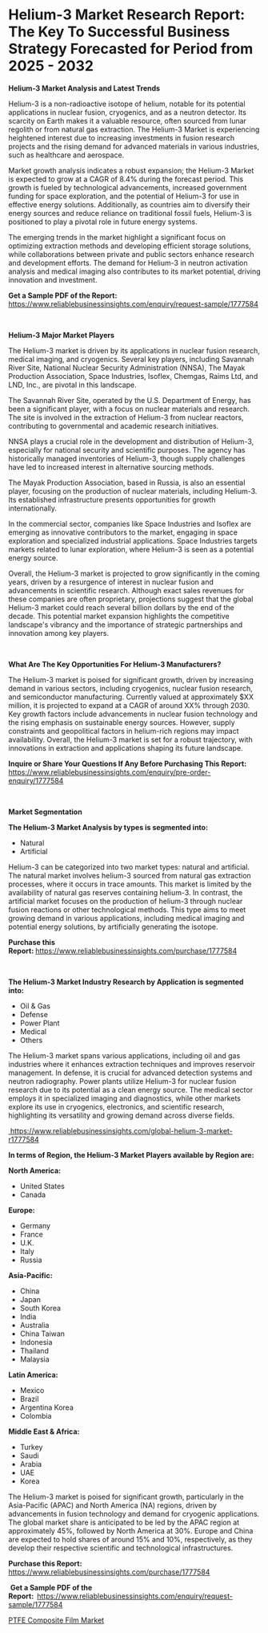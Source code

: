 <p><h1>Helium-3 Market Research Report: The Key To Successful Business Strategy Forecasted for Period from 2025 - 2032</h1></p><p><strong>Helium-3 Market Analysis and Latest Trends</strong></p>
<p><p>Helium-3 is a non-radioactive isotope of helium, notable for its potential applications in nuclear fusion, cryogenics, and as a neutron detector. Its scarcity on Earth makes it a valuable resource, often sourced from lunar regolith or from natural gas extraction. The Helium-3 Market is experiencing heightened interest due to increasing investments in fusion research projects and the rising demand for advanced materials in various industries, such as healthcare and aerospace.</p><p>Market growth analysis indicates a robust expansion; the Helium-3 Market is expected to grow at a CAGR of 8.4% during the forecast period. This growth is fueled by technological advancements, increased government funding for space exploration, and the potential of Helium-3 for use in effective energy solutions. Additionally, as countries aim to diversify their energy sources and reduce reliance on traditional fossil fuels, Helium-3 is positioned to play a pivotal role in future energy systems.</p><p>The emerging trends in the market highlight a significant focus on optimizing extraction methods and developing efficient storage solutions, while collaborations between private and public sectors enhance research and development efforts. The demand for Helium-3 in neutron activation analysis and medical imaging also contributes to its market potential, driving innovation and investment.</p></p>
<p><strong>Get a Sample PDF of the Report:&nbsp;</strong> <a href="https://www.reliablebusinessinsights.com/enquiry/request-sample/1777584?utm_campaign=2534&utm_medium=2&utm_source=Github&utm_content=ia&utm_term=03042025&utm_id=helium-3">https://www.reliablebusinessinsights.com/enquiry/request-sample/1777584</a></p>
<p>&nbsp;</p>
<p><strong>Helium-3 Major Market Players</strong></p>
<p><p>The Helium-3 market is driven by its applications in nuclear fusion research, medical imaging, and cryogenics. Several key players, including Savannah River Site, National Nuclear Security Administration (NNSA), The Mayak Production Association, Space Industries, Isoflex, Chemgas, Raims Ltd, and LND, Inc., are pivotal in this landscape.</p><p>The Savannah River Site, operated by the U.S. Department of Energy, has been a significant player, with a focus on nuclear materials and research. The site is involved in the extraction of Helium-3 from nuclear reactors, contributing to governmental and academic research initiatives.</p><p>NNSA plays a crucial role in the development and distribution of Helium-3, especially for national security and scientific purposes. The agency has historically managed inventories of Helium-3, though supply challenges have led to increased interest in alternative sourcing methods.</p><p>The Mayak Production Association, based in Russia, is also an essential player, focusing on the production of nuclear materials, including Helium-3. Its established infrastructure presents opportunities for growth internationally.</p><p>In the commercial sector, companies like Space Industries and Isoflex are emerging as innovative contributors to the market, engaging in space exploration and specialized industrial applications. Space Industries targets markets related to lunar exploration, where Helium-3 is seen as a potential energy source.</p><p>Overall, the Helium-3 market is projected to grow significantly in the coming years, driven by a resurgence of interest in nuclear fusion and advancements in scientific research. Although exact sales revenues for these companies are often proprietary, projections suggest that the global Helium-3 market could reach several billion dollars by the end of the decade. This potential market expansion highlights the competitive landscape's vibrancy and the importance of strategic partnerships and innovation among key players.</p></p>
<p>&nbsp;</p>
<p><strong>What Are The Key Opportunities For Helium-3 Manufacturers?</strong></p>
<p><p>The Helium-3 market is poised for significant growth, driven by increasing demand in various sectors, including cryogenics, nuclear fusion research, and semiconductor manufacturing. Currently valued at approximately $XX million, it is projected to expand at a CAGR of around XX% through 2030. Key growth factors include advancements in nuclear fusion technology and the rising emphasis on sustainable energy sources. However, supply constraints and geopolitical factors in helium-rich regions may impact availability. Overall, the Helium-3 market is set for a robust trajectory, with innovations in extraction and applications shaping its future landscape.</p></p>
<p><strong>Inquire or Share Your Questions If Any Before Purchasing This Report:</strong> <a href="https://www.reliablebusinessinsights.com/enquiry/pre-order-enquiry/1777584?utm_campaign=2534&utm_medium=2&utm_source=Github&utm_content=ia&utm_term=03042025&utm_id=helium-3">https://www.reliablebusinessinsights.com/enquiry/pre-order-enquiry/1777584</a></p>
<p>&nbsp;</p>
<p><strong>Market Segmentation</strong></p>
<p><strong>The Helium-3 Market Analysis by types is segmented into:</strong></p>
<p><ul><li>Natural</li><li>Artificial</li></ul></p>
<p><p>Helium-3 can be categorized into two market types: natural and artificial. The natural market involves helium-3 sourced from natural gas extraction processes, where it occurs in trace amounts. This market is limited by the availability of natural gas reserves containing helium-3. In contrast, the artificial market focuses on the production of helium-3 through nuclear fusion reactions or other technological methods. This type aims to meet growing demand in various applications, including medical imaging and potential energy solutions, by artificially generating the isotope.</p></p>
<p><strong>Purchase this Report:&nbsp;</strong><a href="https://www.reliablebusinessinsights.com/purchase/1777584?utm_campaign=2534&utm_medium=2&utm_source=Github&utm_content=ia&utm_term=03042025&utm_id=helium-3">https://www.reliablebusinessinsights.com/purchase/1777584</a></p>
<p>&nbsp;</p>
<p><strong>The Helium-3 Market Industry Research by Application is segmented into:</strong></p>
<p><ul><li>Oil & Gas</li><li>Defense</li><li>Power Plant</li><li>Medical</li><li>Others</li></ul></p>
<p><p>The Helium-3 market spans various applications, including oil and gas industries where it enhances extraction techniques and improves reservoir management. In defense, it is crucial for advanced detection systems and neutron radiography. Power plants utilize Helium-3 for nuclear fusion research due to its potential as a clean energy source. The medical sector employs it in specialized imaging and diagnostics, while other markets explore its use in cryogenics, electronics, and scientific research, highlighting its versatility and growing demand across diverse fields.</p></p>
<p><a href="https://www.reliablebusinessinsights.com/global-helium-3-market-r1777584?utm_campaign=2534&utm_medium=2&utm_source=Github&utm_content=ia&utm_term=03042025&utm_id=helium-3">&nbsp;https://www.reliablebusinessinsights.com/global-helium-3-market-r1777584</a></p>
<p><strong>In terms of Region, the Helium-3 Market Players available by Region are:</strong></p>
<p>
    <p> <strong> North America: </strong>
        <ul>
            <li>United States</li>
            <li>Canada</li>
        </ul>
        </p> 
    <p> <strong> Europe: </strong>
        <ul>
            <li>Germany</li>
            <li>France</li>
            <li>U.K.</li>
            <li>Italy</li>
            <li>Russia</li>
        </ul>
        </p> 
    <p> <strong> Asia-Pacific: </strong>
        <ul>
            <li>China</li>
            <li>Japan</li>
            <li>South Korea</li>
            <li>India</li>
            <li>Australia</li>
            <li>China Taiwan</li>
            <li>Indonesia</li>
            <li>Thailand</li>
            <li>Malaysia</li>
        </ul>
        </p> 
    <p> <strong> Latin America: </strong>
        <ul>
            <li>Mexico</li>
            <li>Brazil</li>
            <li>Argentina Korea</li>
            <li>Colombia</li>
        </ul>
        </p> 
    <p> <strong> Middle East & Africa: </strong>
        <ul>
            <li>Turkey</li>
            <li>Saudi</li>
            <li>Arabia</li>
            <li>UAE</li>
            <li>Korea</li>
        </ul>
    </p>
    </p>
<p><p>The Helium-3 market is poised for significant growth, particularly in the Asia-Pacific (APAC) and North America (NA) regions, driven by advancements in fusion technology and demand for cryogenic applications. The global market share is anticipated to be led by the APAC region at approximately 45%, followed by North America at 30%. Europe and China are expected to hold shares of around 15% and 10%, respectively, as they develop their respective scientific and technological infrastructures.</p></p>
<p><strong>Purchase this Report: </strong><a href="https://www.reliablebusinessinsights.com/purchase/1777584?utm_campaign=2534&utm_medium=2&utm_source=Github&utm_content=ia&utm_term=03042025&utm_id=helium-3">https://www.reliablebusinessinsights.com/purchase/1777584</a></p>
<p>&nbsp;<strong>Get a Sample PDF of the Report:&nbsp;&nbsp;</strong><a href="https://www.reliablebusinessinsights.com/enquiry/request-sample/1777584?utm_campaign=2534&utm_medium=2&utm_source=Github&utm_content=ia&utm_term=03042025&utm_id=helium-3">https://www.reliablebusinessinsights.com/enquiry/request-sample/1777584</a></p>
<p><strong></strong></p>
<p><p><a href="https://github.com/ilonaenterline65/Market-Research-Report-List-1/blob/main/ptfe-composite-film-market.md?utm_campaign=2534&utm_medium=2&utm_source=Github&utm_content=ia&utm_term=03042025&utm_id=helium-3">PTFE Composite Film Market</a></p></p>